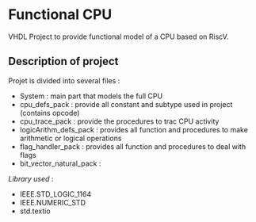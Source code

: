 # Functional CPU

VHDL Project to provide functional model of a CPU based on RiscV.

## Description of project

Projet is divided into several files :
* System : main part that models the full CPU
* cpu_defs_pack : provide all constant and subtype used in project (contains opcode)
* cpu_trace_pack : provide the procedures to trac CPU activity
* logicArithm_defs_pack : provides all function and procedures to make arithmetic or logical operations
* flag_handler_pack : provides all function and procedures to deal with flags
* bit_vector_natural_pack : 

_Library used_ :
  - IEEE.STD_LOGIC_1164
  - IEEE.NUMERIC_STD
  - std.textio




